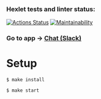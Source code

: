 ### Hexlet tests and linter status:
[![Actions Status](https://github.com/Anitnelav01/frontend-project-12/actions/workflows/hexlet-check.yml/badge.svg)](https://github.com/Anitnelav01/frontend-project-12/actions)
[![Maintainability](https://api.codeclimate.com/v1/badges/6afd6916225d798576a9/maintainability)](https://codeclimate.com/github/Anitnelav01/frontend-project-12/maintainability)

### Go to app -> [Chat (Slack)](https://frontend-project-12-un23.vercel.app/)

# Setup

```
$ make install
```
```
$ make start
```